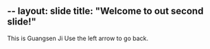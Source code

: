 --
layout: slide
title: "Welcome to out second slide!"
--
This is Guangsen Ji
Use the left arrow to go back.
